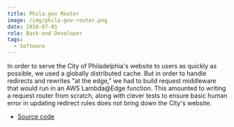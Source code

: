 ```yaml
---
title: Phila.gov Router
image: /img/phila-gov-router.png
date: 2018-07-01
role: Back-end Developer
tags:
  - Software
---
```

In order to serve the City of Philadelphia's website to users as quickly as possible,
we used a globally distributed cache. But in order to handle redirects and rewrites 
"at the edge," we had to build request middleware that would run in an AWS Lambda@Edge
function. This amounted to writing a request router from scratch, along with clever tests to
ensure basic human error in updating redirect rules does not bring down the City's website.

- [Source code](https://github.com/CityOfPhiladelphia/phila.gov-router)
